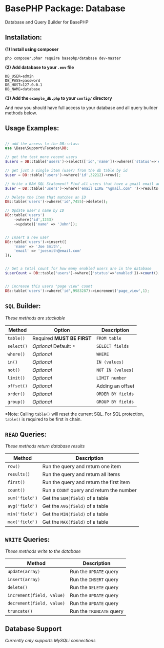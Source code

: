 # BasePHP Package: Database
Database and Query Builder for BasePHP

Installation:
---------------

**(1) Install using composer**

`php composer.phar require basephp/database dev-master`

**(2) Add database to your `.env` file**

```
DB_USER=admin
DB_PASS=password
DB_HOST=127.0.0.1
DB_NAME=database
```

**(3) Add the `example_db.php` to your `config/` directory**

And now you should have full access to your database and all query builder methods below.


Usage Examples:
---------------

```php

// add the access to the DB::class
use \Base\Support\Facades\DB;

// get the test more recent users
$users = DB::table('users')->select(['id','name'])->where(['status'=>'enabled'])->limit(10)->order('id DESC')->results();

// get just a single item (user) from the db table by id
$user = DB::table('users')->where('id',32212)->row();

// Write a RAW SQL Statement? Find all users that have a gmail email address
$user = DB::table('users')->where('email LIKE "%gmail.com" ')->results();

// Delete the item that matches an ID
DB::table('users')->where('id',7455)->delete();

// Update user's name by ID
DB::table('users')
    ->where('id',1233)
    ->update(['name' => 'John']);


// Insert a new user
DB::table('users')->insert([
    'name' => 'Joe Smith',
    'email' => 'joesmith@email.com'
]);


// Get a total count for how many enabled users are in the database
$userCount = DB::table('users')->where(['status'=>'enabled'])->count();


// increase this users "page view" count
DB::table('users')->where('id',9983287)->increment('page_view',1);


```

`SQL` Builder:
---------------

*These methods are stackable*

|Method           |Option                       |Description          |
|---              |---                          |---                  |
|`table()`        | Required **MUST BE FIRST**  | `FROM table`        |
|`select()`       | *Optional* Default: `*`     | `SELECT fields`     |
|`where()`        | *Optional*                  | `WHERE`             |
|`in()`           | *Optional*                  | `IN (values)`       |
|`not()`          | *Optional*                  | `NOT IN (values)`   |
|`limit()`        | *Optional*                  | `LIMIT number`      |
|`offset()`       | *Optional*                  | Adding an offset    |
|`order()`        | *Optional*                  | `ORDER BY fields`   |
|`group()`        | *Optional*                  | `GROUP BY fields`   |

*Note: Calling `table()` will reset the current SQL. For SQL protection, `table()` is required to be first in chain.


`READ` Queries:
---------------

*These methods return database results*

|Method             | Description                                   |
|---                |---                                            |
|`row()`            | Run the query and return one item             |
|`results()`        | Run the query and return all items            |
|`first()`          | Run the query and return the first item       |
|`count()`          | Run a `COUNT` query and return the number     |
|`sum('field')`     | Get the `SUM(field)` of a table               |
|`avg('field')`     | Get the `AVG(field)` of a table               |
|`min('field')`     | Get the `MIN(field)` of a table               |
|`max('field')`     | Get the `MAX(field)` of a table               |

`WRITE` Queries:
---------------

*These methods write to the database*

|Method                       | Description                                   |
|---                          |---                                            |
|`update(array)`              | Run the `UPDATE` query                        |
|`insert(array)`              | Run the `INSERT` query                        |
|`delete()`                   | Run the `DELETE` query                        |
|`increment(field, value)`    | Run the `UPDATE` query                        |
|`decrement(field, value)`    | Run the `UPDATE` query                        |
|`truncate()`                 | Run the `TRUNCATE` query                      |


Database Support
---------------

*Currently only supports MySQLi connections*
